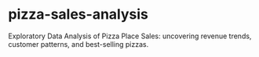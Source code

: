 # pizza-sales-analysis
Exploratory Data Analysis of Pizza Place Sales: uncovering revenue trends, customer patterns, and best-selling pizzas.
